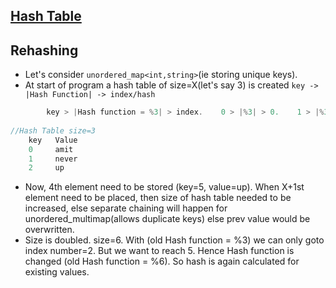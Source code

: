 ## [Hash Table](/DS_Questions/Data_Structures/Hash_Tables)

## Rehashing
- Let's consider `unordered_map<int,string>`(ie storing unique keys). 
- At start of program a hash table of size=X(let's say 3) is created     `key -> |Hash Function| -> index/hash`
```c
        key > |Hash function = %3| > index.    0 > |%3| > 0.    1 > |%3| > 1.     2 > |%3| > 2
        
//Hash Table size=3
    key   Value
    0     amit
    1     never
    2     up
```
- Now, 4th element need to be stored (key=5, value=up). When X+1st element need to be placed, then size of hash table needed to be increased, else separate chaining will happen for unordered_multimap(allows duplicate keys) else prev value would be overwritten.
- Size is doubled. size=6. With (old Hash function = %3) we can only goto index number=2. But we want to reach 5. Hence Hash function is changed (old Hash function = %6). So hash is again calculated for existing values.
